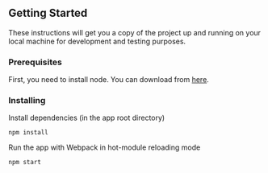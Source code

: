 ## Getting Started

These instructions will get you a copy of the project up and running on your local machine for development and testing purposes.

### Prerequisites

First, you need to install node. You can download from [here](https://nodejs.org/en/).

### Installing

Install dependencies (in the app root directory)
```
npm install
```

Run the app with Webpack in hot-module reloading mode
```
npm start
```